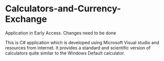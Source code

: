 # Calculators-and-Currency-Exchange

Application in Early Access.  Changes need to be done

This is C# application which is developed using Microsoft Visual studio and resources from internet. It provides a standard and scientific version of calculators quite similar to the Windows Default calculator. 
